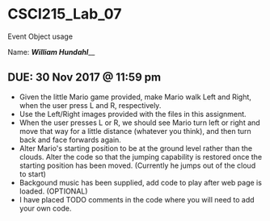 # CSCI215_Lab_07
Event Object usage

Name: _______William Hundahl_________

## DUE: 30 Nov 2017 @ 11:59 pm


* Given the little Mario game provided, make Mario walk Left and Right, when the user press L and R, respectively.
* Use the Left/Right images provided with the files in this assignment. 
* When the user presses L or R, we should see Mario turn left or right and move that way for a little distance (whatever you think), and then turn back and face forwards again. 
* Alter Mario's starting position to be at the ground level rather than the clouds. Alter the code so that the jumping capability is restored once the starting position has been moved. (Currently he jumps out of the cloud to start)
* Backgound music has been supplied, add code to play after web page is loaded. (OPTIONAL)
* I have placed TODO comments in the code where you will need to add your own code.
